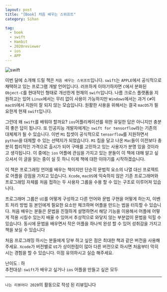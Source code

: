 ```yaml
---
layout: post
title: "[Book] 처음 배우는 스위프트"
category: Sihan

tag:
  - book
  - swift
  - Hanbit
  - 2020reviewer
  - ios
  - APP
---
```


![swift](https://sihan-son.github.io/public/book/hanbit/swift.jfif)

이번 달에 소개해 드릴 책은 `처음 배우는 스위프트`입니다. `swift`는 `APPLE`에서 공식적으로 채택하고 있는 프로그램 개발 언어입니다. 러프하게 이야기하자면 `C`에서 분화된 `Object-C`를 현대적인 형태로 개선한게 현재의 `swift`입니다. 나름 크로스 플랫폼을 지원하고는 있어 `Linux`에서는 무리 없이 사용이 가능하지만 `Windows`에서는 과거 `C#`이 `macOS`에서 지원이 잘 되지 않는 모습입니다. 원활한 사용을 위해서는 결국 `macOS`가 필요한게 현재 `swift`입니다.

그런데 왜 `swift`를 배워야 할까요? `ios`어플리케이션를 위한 유일한 답은 아니지만 충분히 좋은 답이 됩니다. 또 인공지능 개발자에게는 `swift for tensorflow`라는 기존의 대체제가 될 수 있습니다. 이번 `M1` 칩셋이 공식적으로 `tensorflow`를 지원하면서 `python`을 대체할 수 있는 선택지가 되었습니다. `M1` 칩을 달고 나온 `Mac`들이 이전보다 충분히 합리적인 가격으로 출시가 되어 구매를 고민하고 있는 사용자가 분명 있을 것이라고 생각됩니다. 이 중에는 `ios` 어플에 관심을 가지고 있는 분들이 이 책에 대해 알고 싶으셔서 이 글을 읽는 중이 실 듯 하니 이제 책에 대한 이야기를 시작하겠습니다.

이 책은 프로그래밍 언어를 배우는 책이지만 단순히 문법적 요소의 나열 대신 프로젝트로 어플을 강점을 가지고 있습니다. `Xcode`, `macOS`에 익숙하지 않은 기존 프로그래머와 프로그래밍 자체를 처음 접하는 두 사용자 그룹을 수용 할 수 있는 구조로 이루어져 있습니다.

프로그래머 그룹은 `UI`를 어떻게 구성하고 다른 언어와 문법 구현을 어떻게 하는지, 이벤트 처리 방법 등 본인에게 필요한 요소만 체크하며 어플을 만드는 법을 터득할 수 있습니다. 처음 배우는 분들은 문법을 친절하게 설명하면서 해당 기능을 이용해서 어플에 어떻게 적용 시킬수 있는지 배울 수 있어서 추상적으로 와닿지 않는 부분없이
문법을 익힐 수 있습니다. 동시에 문법을 배우면서 작은 어플을 하나씩 완성 할 수 있어 성취감을 가지고 책을 보실 수 있습니다

처음 프로그래밍 하시는 분들에게 당부 하고 싶은 점은 최대한 책과 같은 버전을 사용해 주세요. `Xcode`가 버전별로 `UI`가 상이한점이 많아 다른 버전으로 하시면 처음부터 막히시는 경험을 할 수 있습니다. 이점 유의하시고 실습 해주세요.

난이도 : 하  
추천대상: `swift`가 배우고 싶거나 `ios` 어플을 만들고 싶은 모두

---

`나는 리뷰어다 2020`의 활동으로 작성 된 리뷰입니다
